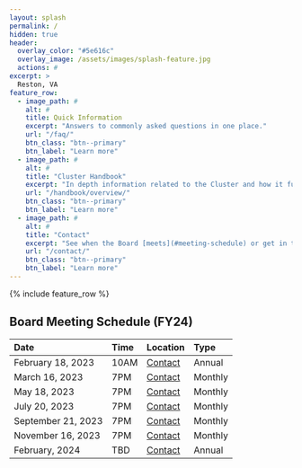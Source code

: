 ```yaml
---
layout: splash
permalink: /
hidden: true
header:
  overlay_color: "#5e616c"
  overlay_image: /assets/images/splash-feature.jpg
  actions: #
excerpt: >
  Reston, VA
feature_row:
  - image_path: #
    alt: #
    title: Quick Information
    excerpt: "Answers to commonly asked questions in one place."
    url: "/faq/"
    btn_class: "btn--primary"
    btn_label: "Learn more"
  - image_path: #
    alt: #
    title: "Cluster Handbook"
    excerpt: "In depth information related to the Cluster and how it functions."
    url: "/handbook/overview/"
    btn_class: "btn--primary"
    btn_label: "Learn more"
  - image_path: #
    alt: #
    title: "Contact"
    excerpt: "See when the Board [meets](#meeting-schedule) or get in touch with us for other questions."
    url: "/contact/"
    btn_class: "btn--primary"
    btn_label: "Learn more"          
---
```


{% include feature_row %}

<a name="meeting-schedule"></a>

## Board Meeting Schedule (FY24)

| Date                | Time   | Location          | Type
|:--------------------|:-------|:------------------|:-------
| February 18, 2023   | 10AM   | [Contact](https://soapstonerestonhoa.github.io/contact/) | Annual
| March 16, 2023      | 7PM    | [Contact](https://soapstonerestonhoa.github.io/contact/) | Monthly
| May 18, 2023        | 7PM    | [Contact](https://soapstonerestonhoa.github.io/contact/) | Monthly
| July 20, 2023       | 7PM    | [Contact](https://soapstonerestonhoa.github.io/contact/) | Monthly
| September 21, 2023  | 7PM    | [Contact](https://soapstonerestonhoa.github.io/contact/) | Monthly
| November 16, 2023   | 7PM    | [Contact](https://soapstonerestonhoa.github.io/contact/) | Monthly
| February, 2024      | TBD    | [Contact](https://soapstonerestonhoa.github.io/contact/) | Annual
